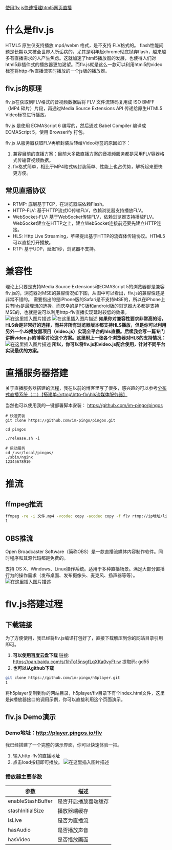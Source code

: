 [使用flv.js快速搭建html5网页直播](https://blog.csdn.net/impingo/article/details/103077380)



# 什么是flv.js

HTML5 原生仅支持播放 mp4/webm 格式，是不支持 FLV格式的。
flash性能问题是长期以来被全世界人所诟病的，尤其是明年起chrome彻底抛弃flash，越来越多有直播需求的人产生焦虑。这就加速了html5播放器的发展，也使得人们对html5非插件式的播放器更加渴望。而flv.js就是这么一款可以利用html5的video标签将http-flv直播流实时播放的一个js版的播放器。

## flv.js的原理

flv.js在获取到FLV格式的音视频数据后将 FLV 文件流转码复用成 ISO BMFF（MP4 碎片）片段，再通过Media Source Extensions API 传递给原生HTML5 Video标签进行播放。

flv.js 是使用 ECMAScript 6 编写的，然后通过 Babel Compiler 编译成 ECMAScript 5，使用 Browserify 打包。

flv.js 从服务器获取FLV再解封装后转给Video标签的原因如下：

1. 兼容目前的直播方案：目前大多数直播方案的音视频服务都是采用FLV容器格式传输音视频数据。
2. flv格式简单，相比于MP4格式转封装简单、性能上也占优势，解析起来更快更方便。

## 常见直播协议

- RTMP: 底层基于TCP，在浏览器端依赖Flash。
- HTTP-FLV: 基于HTTP流式IO传输FLV，依赖浏览器支持播放FLV。
- WebSocket-FLV: 基于WebSocket传输FLV，依赖浏览器支持播放FLV。WebSocket建立在HTTP之上，建立WebSocket连接前还要先建立HTTP连接。
- HLS: Http Live Streaming，苹果提出基于HTTP的流媒体传输协议。HTML5可以直接打开播放。
- RTP: 基于UDP，延迟1秒，浏览器不支持。

# 兼容性

理论上只要是支持Media Source Extensions和ECMAScript 5的浏览器都是兼容flv.js的，浏览器对MSE的兼容情况如下图，从图中可以看出，flv.js的兼容性还是非常不错的。
需要指出的是iPhone版的Safari是不支持MSE的，所以在iPhone上只有hls是最理想的选择，而庆幸的是PC版和android版的浏览器大多都是支持MSE的，也就是说可以利用http-flv直播实现延时较低的效果。
![在这里插入图片描述](https://img-blog.csdnimg.cn/20191115110117147.png?x-oss-process=image/watermark,type_ZmFuZ3poZW5naGVpdGk,shadow_10,text_aHR0cHM6Ly9ibG9nLmNzZG4ubmV0L2ltcGluZ28=,size_16,color_FFFFFF,t_70)
![在这里插入图片描述](https://img-blog.csdnimg.cn/20191115003059389.png?x-oss-process=image/watermark,type_ZmFuZ3poZW5naGVpdGk,shadow_10,text_aHR0cHM6Ly9ibG9nLmNzZG4ubmV0L2ltcGluZ28=,size_16,color_FFFFFF,t_70)
**如果你对兼容性要求非常高的话，HLS会是非常好的选择，而并非所有浏览器版本都支持HLS播放，但是你可以利用另外一个JS播放器项目（video.js）实现全平台的hls直播。后续我会写一篇专门讲解video.js的博客讨论这个方案。这里附上一张各个浏览器对HLS的支持情况：**
![在这里插入图片描述](https://img-blog.csdnimg.cn/20191115003701395.png?x-oss-process=image/watermark,type_ZmFuZ3poZW5naGVpdGk,shadow_10,text_aHR0cHM6Ly9ibG9nLmNzZG4ubmV0L2ltcGluZ28=,size_16,color_FFFFFF,t_70)
**所以，你可以将flv.js和video.js配合使用，针对不同平台实现最优的方案。**

# 直播服务器搭建

关于直播服务器搭建的流程，我在以前的博客里写了很多，感兴趣的可以参考[分布式直播系统（二）【搭建单点rtmp\http-flv\hls流媒体服务器】](https://blog.csdn.net/impingo/article/details/99131594)

当然也可以使用我的一键部署脚本安装：
https://github.com/im-pingo/pingos

```nginx
# 快速安装
git clone https://github.com/im-pingo/pingos.git

cd pingos

./release.sh -i

# 启动服务
cd /usr/local/pingos/
./sbin/nginx
12345678910
```

# 推流

## ffmpeg推流

```bash
ffmpeg -re -i 文件.mp4 -vcodec copy -acodec copy -f flv rtmp://ip地址/live/01
1
```

## OBS推流

Open Broadcaster Software（简称OBS）是一款直播流媒体内容制作软件。同时程序和其源代码都是免费的。

支持 OS X、Windows、Linux操作系统。适用于多种直播场景。满足大部分直播行为的操作需求（发布桌面、发布摄像头、麦克风、扬声器等等）。
![在这里插入图片描述](https://img-blog.csdnimg.cn/20191115111036758.png?x-oss-process=image/watermark,type_ZmFuZ3poZW5naGVpdGk,shadow_10,text_aHR0cHM6Ly9ibG9nLmNzZG4ubmV0L2ltcGluZ28=,size_16,color_FFFFFF,t_70)

# flv.js搭建过程

## 下载链接

为了方便使用，我已经将flv.js编译打包好了，直接下载解压到你的网站目录引用即可。

1. **可以使用百度云盘下载**
   链接: https://pan.baidu.com/s/1ihTo15nsgfLqXKa0vyFt-w
   提取码: gd55
2. **也可以从github下载**

```bash
git clone https://github.com/im-pingo/h5player.git
1
```

将h5player复制到你的网站目录，h5player/flv目录下有个index.html文件，这里是js播放器接口的调用示例，你可以直接利用这个页面演示。

## flv.js Demo演示

### Demo地址：http://player.pingos.io/flv

我已经搭建了一个完整的演示界面，你可以快速体验一把。

1. 输入http-flv的直播地址
2. 点击load按钮即可播放。
   ![在这里插入图片描述](https://img-blog.csdnimg.cn/20191115102729932.png?x-oss-process=image/watermark,type_ZmFuZ3poZW5naGVpdGk,shadow_10,text_aHR0cHM6Ly9ibG9nLmNzZG4ubmV0L2ltcGluZ28=,size_16,color_FFFFFF,t_70)

### 播放器主要参数

| 参数              | 描述                 |
| ----------------- | -------------------- |
| enableStashBuffer | 是否开启播放器端缓存 |
| stashInitialSize  | 播放器端缓存         |
| isLive            | 是否为直播流         |
| hasAudio          | 是否播放声音         |
| hasVideo          | 是否播放画面         |